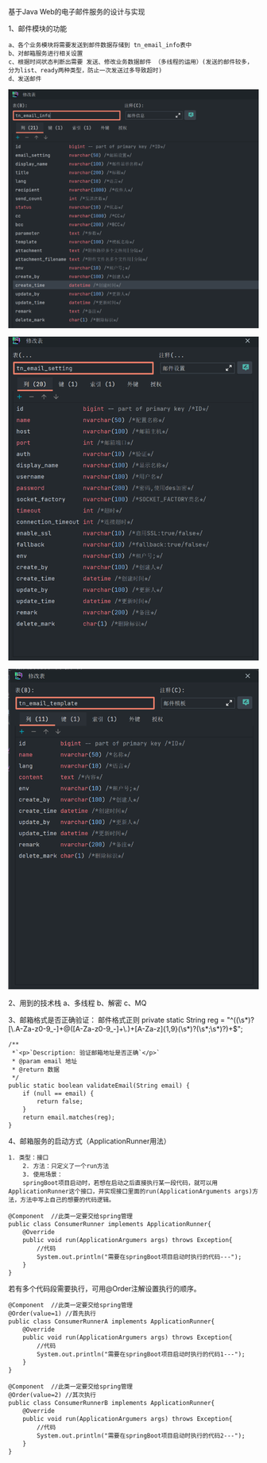 <!--
 * @Author: ZhangShaoshuai Zss_gege@163.com
 * @Date: 2023-11-27 15:02:09
 * @LastEditors: ZhangShaoshuai Zss_gege@163.com
 * @LastEditTime: 2023-11-28 14:08:30
 * @FilePath: \Blog\1-项目总结复盘\2-邮箱模块的搭建和构造\1-邮箱模块的搭建.md
-->

基于Java Web的电子邮件服务的设计与实现

1、邮件模块的功能

    a、各个业务模块将需要发送到邮件数据存储到 tn_email_info表中
    b、对邮箱服务进行相关设置
    c、根据时间状态判断出需要 发送、修改业务数据邮件 （多线程的运用）(发送的邮件较多，分为list、ready两种类型，防止一次发送过多导致超时)
    d、发送邮件

 ![Alt text](img/1.png)

 ![Alt text](img/2.png)

 ![Alt text](img/3.png)

2、用到的技术栈
    a、多线程
    b、解密
    c、MQ

3、邮箱格式是否正确验证：    邮件格式正则
    private static String reg = "^((\\s*)?[\\.A-Za-z0-9_-]+@([A-Za-z0-9_-]+\\.)+[A-Za-z]{1,9}(\\s*)?(\\s*;\\s*)?)+$";

    /**
     *`<p>`Description: 验证邮箱地址是否正确`</p>`
     * @param email 地址
     * @return 数据
     */
    public static boolean validateEmail(String email) {
        if (null == email) {
            return false;
        }
        return email.matches(reg);
    }

4、邮箱服务的启动方式（ApplicationRunner用法）

    1. 类型：接口
        2. 方法：只定义了一个run方法
        3. 使用场景：
        springBoot项目启动时，若想在启动之后直接执行某一段代码，就可以用 ApplicationRunner这个接口，并实现接口里面的run(ApplicationArguments args)方法，方法中写上自己的想要的代码逻辑。

    @Component  //此类一定要交给spring管理
    public class ConsumerRunner implements ApplicationRunner{
        @Override
        public void run(ApplicationArgumers args) throws Exception{
            //代码
            System.out.println("需要在springBoot项目启动时执行的代码---");
        }
    }

若有多个代码段需要执行，可用@Order注解设置执行的顺序。

    @Component  //此类一定要交给spring管理
    @Order(value=1) //首先执行
    public class ConsumerRunnerA implements ApplicationRunner{
        @Override
        public void run(ApplicationArgumers args) throws Exception{
            //代码
            System.out.println("需要在springBoot项目启动时执行的代码1---");
        }
    }

    @Component  //此类一定要交给spring管理
    @Order(value=2) //其次执行
    public class ConsumerRunnerB implements ApplicationRunner{
        @Override
        public void run(ApplicationArgumers args) throws Exception{
            //代码
            System.out.println("需要在springBoot项目启动时执行的代码2---");
        }
    }
